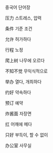 
중국어 단어장

压力 스트레스, 압력

条件 기준 조건  

允许 허가하다  

行程 노정

爬上树 나무에 오르다    

不知不觉 무익식적으로      

举办 열다, 개최하다    

约好 약속하다    

预订 예약    

炸酱面 자장면     

扛 어깨에 메다      

只好 부득이, 할 수 없이     

办公室 사무실     

